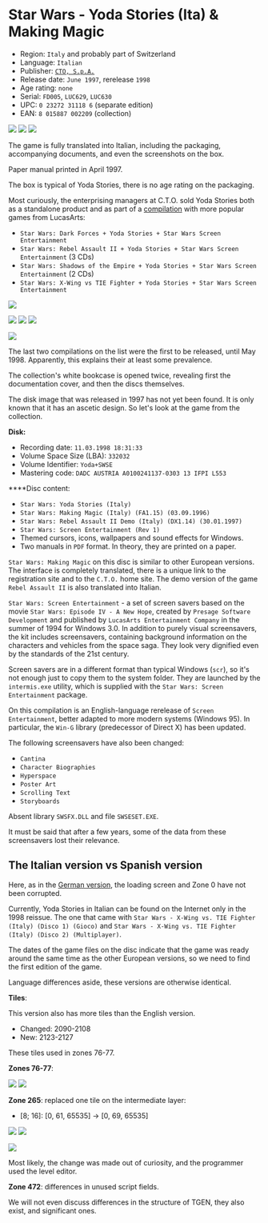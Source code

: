 Star Wars - Yoda Stories (Ita) & Making Magic
=============================================

* Region: `Italy` and probably part of Switzerland
* Language: `Italian`
* Publisher: [`CTO, S.p.A.`](http://web.archive.org/web/19980526073707fw_/http://www.cto.it/Yodastor.html)
* Release date: `June 1997`, rerelease `1998`
* Age rating: `none`
* Serial: `FD005`, `LUC629`, `LUC630`
* UPC: `0 23272 31118 6` (separate edition)
* EAN: `8 015887 002209` (collection)

[![](images/cover/thumb/yoda-stories-italy-box-front.jpg)](images/cover/yoda-stories-italy-box-front.jpg)
[![](images/cover/thumb/yoda-stories-italy-box-back.jpg)](images/cover/yoda-stories-italy-box-back.jpg)
[![](images/cover/thumb/yoda-stories-italy-disk-front.jpg)](images/cover/yoda-stories-italy-disk-front.jpg)

The game is fully translated into Italian, including the packaging, accompanying documents, and even the screenshots on the box.

Paper manual printed in April 1997.

The box is typical of Yoda Stories, there is no age rating on the packaging.

Most curiously, the enterprising managers at C.T.O. sold Yoda Stories
both as a standalone product and as part of a [compilation](http://web.archive.org/web/19991007205410fw_/http://www.cto.it/collezione99/main.html)
with more popular games from LucasArts:

* `Star Wars: Dark Forces + Yoda Stories + Star Wars Screen Entertainment`
* `Star Wars: Rebel Assault II + Yoda Stories + Star Wars Screen Entertainment` (3 CDs)
* `Star Wars: Shadows of the Empire + Yoda Stories + Star Wars Screen Entertainment` (2 CDs)
* `Star Wars: X-Wing vs TIE Fighter + Yoda Stories + Star Wars Screen Entertainment`

[![](images/cover/thumb/yoda-stories-ra2-italy-box-front.jpg)](images/cover/yoda-stories-ra2-italy-box-front.jpg)

[![](images/cover/thumb/yoda-stories-soe-italy-box-front.jpg)](images/cover/yoda-stories-soe-italy-box-front.jpg)
[![](images/cover/thumb/yoda-stories-soe-italy-box-back.jpg)](images/cover/yoda-stories-soe-italy-box-back.jpg)
[![](images/cover/thumb/yoda-stories-soe-italy-disk-front.jpg)](images/cover/yoda-stories-soe-italy-disk-front.jpg)

[![](images/cover/thumb/yoda-stories-x-wing-italy-box-front.jpg)](images/cover/yoda-stories-x-wing-italy-box-front.jpg)

The last two compilations on the list were the first to be released, until May 1998.
Apparently, this explains their at least some prevalence.

The collection's white bookcase is opened twice, revealing first the documentation cover,
and then the discs themselves.

The disk image that was released in 1997 has not yet been found. It is only known that it has an ascetic design.
So let's look at the game from the collection.

**Disk:**

* Recording date: `11.03.1998 18:31:33`
* Volume Space Size (LBA): `332032`
* Volume Identifier: `Yoda+SWSE`
* Mastering code: `DADC AUSTRIA A0100241137-0303 13 IFPI L553`

****Disc content:

* `Star Wars: Yoda Stories (Italy)`
* `Star Wars: Making Magic (Italy) (FA1.15) (03.09.1996)`
* `Star Wars: Rebel Assault II Demo (Italy) (DX1.14) (30.01.1997)`
* `Star Wars: Screen Entertainment (Rev 1)`
* Themed cursors, icons, wallpapers and sound effects for Windows.
* Two manuals in `PDF` format. In theory, they are printed on a paper.

`Star Wars: Making Magic` on this disc is similar to other European versions.
The interface is completely translated, there is a unique link to the registration site and to the `C.T.O.` home site.
The demo version of the game `Rebel Assault II` is also translated into Italian.

`Star Wars: Screen Entertainment` - a set of screen savers based on the movie `Star Wars: Episode IV - A New Hope`,
created by `Presage Software Development` and published by `LucasArts Entertainment Company` in the summer of 1994 for Windows 3.0.
In addition to purely visual screensavers, the kit includes screensavers,
containing background information on the characters and vehicles from the space saga.
They look very dignified even by the standards of the 21st century.

Screen savers are in a different format than typical Windows (`scr`), so it's not enough just to copy them to the system folder.
They are launched by the `intermis.exe` utility, which is supplied with the `Star Wars: Screen Entertainment` package.

On this compilation is an English-language rerelease of `Screen Entertainment`, 
better adapted to more modern systems (Windows 95).
In particular, the `Win-G` library (predecessor of Direct X) has been updated.

The following screensavers have also been changed:

* `Cantina`
* `Character Biographies`
* `Hyperspace`
* `Poster Art`
* `Scrolling Text`
* `Storyboards`

Absent library `SWSFX.DLL` and file `SWSESET.EXE`.

It must be said that after a few years, some of the data from these screensavers lost their relevance.

The Italian version vs Spanish version
--------------------------------------

Here, as in the [German version](germany.md), the loading screen and Zone 0 have not been corrupted.

Currently, Yoda Stories in Italian can be found on the Internet only in the 1998 reissue.
The one that came with `Star Wars - X-Wing vs. TIE Fighter (Italy) (Disco 1) (Gioco)` and `Star Wars - X-Wing vs. TIE Fighter (Italy) (Disco 2) (Multiplayer)`.

The dates of the game files on the disc indicate that the game was ready around the same time
as the other European versions, so we need to find the first edition of the game.

Language differences aside, these versions are otherwise identical.

**Tiles**:

This version also has more tiles than the English version.

* Changed: 2090-2108
* New: 2123-2127

These tiles used in zones 76-77.

**Zones 76-77**:

![](images/zones/076it.png) ![](images/zones/077it.png)

**Zone 265**: replaced one tile on the intermediate layer:

* [8; 16]: [0, 61, 65535] -> [0, 69, 65535]

![](images/tiles/0061.png) ![](images/tiles/0069.png)

![](images/zones/z265.png)

Most likely, the change was made out of curiosity, and the programmer used the level editor.

**Zone 472**: differences in unused script fields.

We will not even discuss differences in the structure of TGEN, they also exist, and significant ones.
